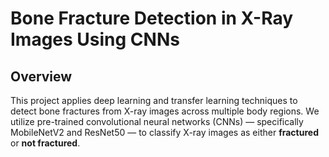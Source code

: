 # Bone Fracture Detection in X-Ray Images Using CNNs

## Overview

This project applies deep learning and transfer learning techniques to detect bone fractures from X-ray images across multiple body regions. We utilize pre-trained convolutional neural networks (CNNs) — specifically MobileNetV2 and ResNet50 — to classify X-ray images as either **fractured** or **not fractured**.
